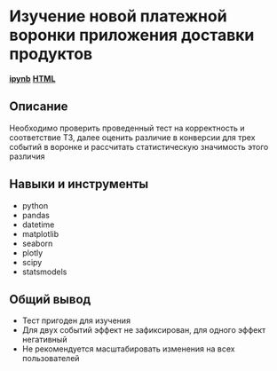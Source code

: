 # Изучение новой платежной воронки приложения доставки продуктов
[**ipynb**](https://github.com/GreyTaco/Portfolio/blob/main/Groceries%20delivery/2_groceries_delivery.ipynb)
[**HTML**](https://github.com/GreyTaco/Portfolio/blob/main/Groceries%20delivery/2_groceries_delivery.html)

## Описание
Необходимо проверить проведенный тест на корректность и соответствие ТЗ, далее оценить различие в конверсии для трех событий в воронке и рассчитать статистическую значимость этого различия
## Навыки и инструменты
- python
- pandas
- datetime
- matplotlib
- seaborn
- plotly
- scipy
- statsmodels
## Общий вывод
- Тест пригоден для изучения
- Для двух событий эффект не зафиксирован, для одного эффект негативный
- Не рекомендуется масштабировать изменения на всех пользователей


